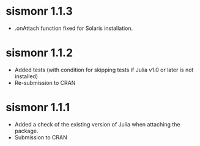 # sismonr 1.1.3
* .onAttach function fixed for Solaris installation.

# sismonr 1.1.2
* Added tests (with condition for skipping tests if Julia v1.0 or later is not installed)
* Re-submission to CRAN


# sismonr 1.1.1
* Added a check of the existing version of Julia when attaching the package.
* Submission to CRAN
